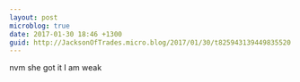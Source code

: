 ```yaml
---
layout: post
microblog: true
date: 2017-01-30 18:46 +1300
guid: http://JacksonOfTrades.micro.blog/2017/01/30/t825943139449835520.html
---
```

nvm she got it I am weak
